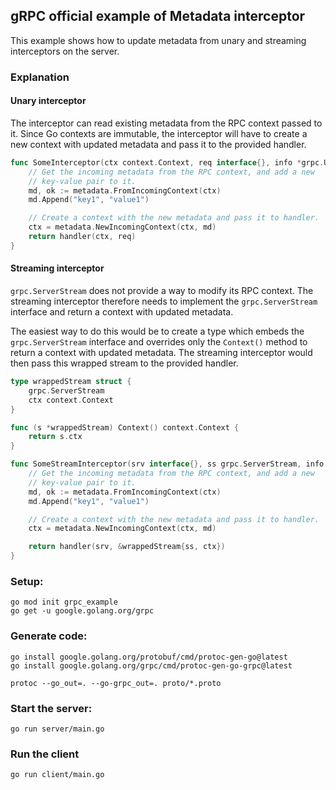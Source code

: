 ## gRPC official example of Metadata interceptor

This example shows how to update metadata from unary and streaming interceptors on the server.

### Explanation

#### Unary interceptor

The interceptor can read existing metadata from the RPC context passed to it.
Since Go contexts are immutable, the interceptor will have to create a new context
with updated metadata and pass it to the provided handler.

```go
func SomeInterceptor(ctx context.Context, req interface{}, info *grpc.UnaryServerInfo, handler grpc.UnaryHandler) (interface{}, error) {
    // Get the incoming metadata from the RPC context, and add a new
    // key-value pair to it.
    md, ok := metadata.FromIncomingContext(ctx)
    md.Append("key1", "value1")

    // Create a context with the new metadata and pass it to handler.
    ctx = metadata.NewIncomingContext(ctx, md)
    return handler(ctx, req)
}
```

#### Streaming interceptor

`grpc.ServerStream` does not provide a way to modify its RPC context. The streaming
interceptor therefore needs to implement the `grpc.ServerStream` interface and return
a context with updated metadata.

The easiest way to do this would be to create a type which embeds the `grpc.ServerStream`
interface and overrides only the `Context()` method to return a context with updated
metadata. The streaming interceptor would then pass this wrapped stream to the provided handler.

```go
type wrappedStream struct {
    grpc.ServerStream
    ctx context.Context
}

func (s *wrappedStream) Context() context.Context {
    return s.ctx
}

func SomeStreamInterceptor(srv interface{}, ss grpc.ServerStream, info *grpc.StreamServerInfo, handler grpc.StreamHandler) error {
    // Get the incoming metadata from the RPC context, and add a new
    // key-value pair to it.
    md, ok := metadata.FromIncomingContext(ctx)
    md.Append("key1", "value1")

    // Create a context with the new metadata and pass it to handler.
    ctx = metadata.NewIncomingContext(ctx, md)

    return handler(srv, &wrappedStream{ss, ctx})
}
```

### Setup:

```
go mod init grpc_example
go get -u google.golang.org/grpc
```

### Generate code:

```
go install google.golang.org/protobuf/cmd/protoc-gen-go@latest
go install google.golang.org/grpc/cmd/protoc-gen-go-grpc@latest

protoc --go_out=. --go-grpc_out=. proto/*.proto
```

### Start the server:

```
go run server/main.go
```

### Run the client

```
go run client/main.go
```
